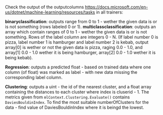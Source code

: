 Check the output of the outputcolumns https://docs.microsoft.com/en-us/dotnet/machine-learning/resources/tasks in all trainers:

**binaryclassification**: outputs range from 0 to 1 - wether the given data is or is not something (rows labeled 0 or 1).
**multiclassclassification**: outputs an array which contain ranges of 0 to 1 - wether the given data is or is not something. Rows of the label column are integers 0 - N. (If label number 0 is pizza, label number 1 is hamburger and label number 2 is kebab, output array[0] is wether or not the given data is pizza, raging 0.0 - 1.0, and array[1] 0.0 - 1.0 wether it is being hamburger, array[2] 0.0 - 1.0 wether it is being kebab).

**Regression**: outputs a predicted float - based on trained data where one column (of float) was marked as label - with new data missing the corresponding label column.

**Clustering**: outputs a uint - the id of the nearest cluster, and a float array containing the distances to each cluster where index is cluserid - 1. The metrics given from `mlContext.Clustering.Evaluate()` contains `DaviesBouldinIndex`. To find the most suitable numberOfClusters for the data - find value of DaviesBouldinIndex where it is beingd the lowest.
